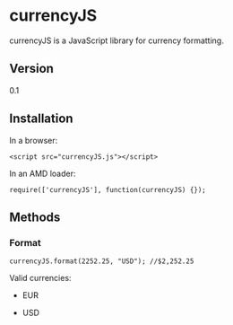 # currencyJS

currencyJS is a JavaScript library for currency formatting.

## Version

0.1

## Installation

In a browser:

```
<script src="currencyJS.js"></script>
```

In an AMD loader:

```
require(['currencyJS'], function(currencyJS) {});
```


## Methods

### Format

```
currencyJS.format(2252.25, "USD"); //$2,252.25
```

Valid currencies: 

- EUR

- USD

